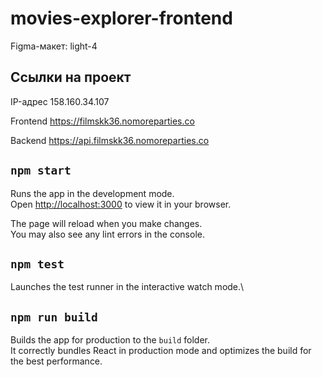 # movies-explorer-frontend

Figma-макет: light-4

## Ссылки на проект

IP-адрес 158.160.34.107

Frontend https://filmskk36.nomoreparties.co

Backend https://api.filmskk36.nomoreparties.co

## `npm start`

Runs the app in the development mode.\
Open [http://localhost:3000](http://localhost:3000) to view it in your browser.

The page will reload when you make changes.\
You may also see any lint errors in the console.

## `npm test`

Launches the test runner in the interactive watch mode.\

## `npm run build`

Builds the app for production to the `build` folder.\
It correctly bundles React in production mode and optimizes the build for the best performance.
